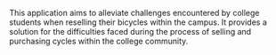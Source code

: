 This application aims to alleviate challenges encountered by college students when reselling their bicycles within the campus. It provides a solution for the difficulties faced during the process of selling and purchasing cycles within the college community.
